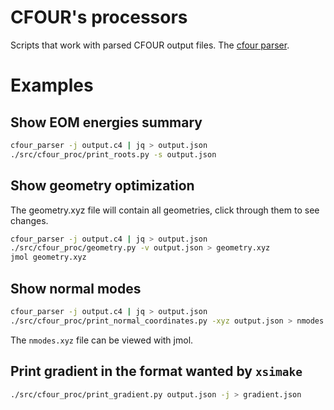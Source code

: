 # CFOUR's processors
Scripts that work with parsed CFOUR output files. The 
[cfour parser](https://github.com/the-pawel-wojcik/cfour_parser).

# Examples
## Show EOM energies summary
```bash
cfour_parser -j output.c4 | jq > output.json
./src/cfour_proc/print_roots.py -s output.json 
```

## Show geometry optimization
The geometry.xyz file will contain all geometries, click through them to see
changes.
```bash
cfour_parser -j output.c4 | jq > output.json
./src/cfour_proc/geometry.py -v output.json > geometry.xyz
jmol geometry.xyz
```

## Show normal modes
```bash
cfour_parser -j output.c4 | jq > output.json
./src/cfour_proc/print_normal_coordinates.py -xyz output.json > nmodes.xyz
```
The `nmodes.xyz` file can be viewed with jmol.


## Print gradient in the format wanted by `xsimake`
```bash
./src/cfour_proc/print_gradient.py output.json -j > gradient.json
```
